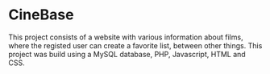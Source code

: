 # CineBase
This project consists of a website with various information about films, where the registed user can create a favorite list, between other things. This project was build using a MySQL database, PHP, Javascript, HTML and CSS.
